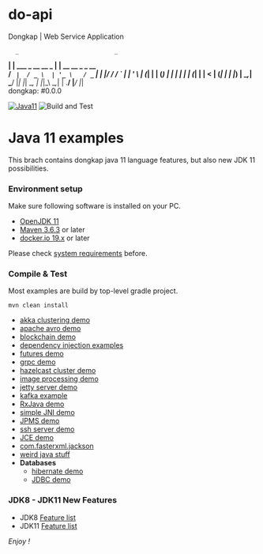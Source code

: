 # do-api
Dongkap | Web Service Application

      _                           _                    
   __| |   ___    _ __     __ _  | | __   __ _   _ __  
  / _` |  / _ \  | '_ \   / _` | | |/ /  / _` | | '_ \ 
 | (_| | | (_) | | | | | | (_| | |   <  | (_| | | |_) |
  \__,_|  \___/  |_| |_|  \__, | |_|\_\  \__,_| | .__/ 
                          |___/                 |_|    
										dongkap: #0.0.0
						  


[![Java11](https://img.shields.io/badge/java-11-blue)](https://img.shields.io/badge/java-11-blue)
![Build and Test](https://github.com/ridlafadilah/do-ngx)

# Java 11 examples
This brach contains dongkap java 11 language features, 
but also new JDK 11 possibilities. 

### Environment setup
Make sure following software is installed on your PC.
* [OpenJDK 11](https://adoptopenjdk.net/?variant=openjdk11&jvmVariant=hotspot)
* [Maven 3.6.3](https://maven.apache.org/download.cgi) or later
* [docker.io 19.x](https://www.docker.com/) or later 

Please check [system requirements](docs/system-requirements.md) before. 

### Compile & Test
Most examples are build by top-level gradle project.
```
mvn clean install
```

* [akka clustering demo](akka-cluster-sshsessions)
* [apache avro demo](avro-demo)
* [blockchain demo](block-chain)
* [dependency injection examples](di-examples)
* [futures demo](futures-demo)
* [grpc demo](grpc-demo)
* [hazelcast cluster demo](hazelcast-cluster)
* [image processing demo](imageprocessing-demo)
* [jetty server demo](jetty-servlet4-http2)
* [kafka example](kafka-example)
* [RxJava demo](rxjava-demo)
* [simple JNI demo](simple-jni-demo)
* [JPMS demo](simple-module-example)
* [ssh server demo](ssh-server-demo)
* [JCE demo](jce-demo)
* [com.fasterxml.jackson](jackson-fasterxml-demo)
* [weird java stuff](java-is-weird)
* __Databases__
  * [hibernate demo](hibernate-demo)
  * [JDBC demo](jdbc-demo)



### JDK8 - JDK11 New Features 
* JDK8  [Feature list](https://openjdk.java.net/projects/jdk8/)
* JDK11 [Feature list](https://openjdk.java.net/projects/jdk/11/) 


_Enjoy !_
